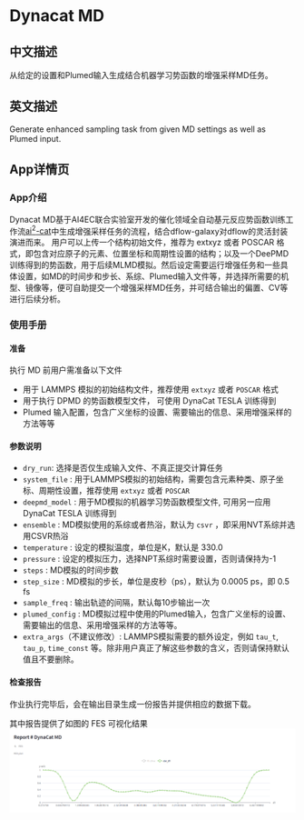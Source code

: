 # Dynacat MD

## 中文描述

从给定的设置和Plumed输入生成结合机器学习势函数的增强采样MD任务。

## 英文描述

Generate enhanced sampling task from given MD settings as well as Plumed input.

## App详情页

### App介绍

Dynacat MD基于AI4EC联合实验室开发的催化领域全自动基元反应势函数训练工作流[ai<sup>2</sup>-cat](https://github.com/chenggroup/ai2-kit)中生成增强采样任务的流程，结合dflow-galaxy对dflow的灵活封装演进而来。
用户可以上传一个结构初始文件，推荐为 extxyz 或者 POSCAR 格式，即包含对应原子的元素、位置坐标和周期性设置的结构；以及一个DeePMD训练得到的势函数，用于后续MLMD模拟。然后设定需要运行增强任务和一些具体设置，如MD的时间步和步长、系综、Plumed输入文件等，并选择所需要的机型、镜像等，便可自助提交一个增强采样MD任务，并可结合输出的偏置、CV等进行后续分析。

### 使用手册

#### 准备

执行 MD 前用户需准备以下文件
* 用于 LAMMPS 模拟的初始结构文件，推荐使用 `extxyz` 或者 `POSCAR` 格式
* 用于执行 DPMD 的势函数模型文件， 可使用 DynaCat TESLA 训练得到
* Plumed 输入配置，包含广义坐标的设置、需要输出的信息、采用增强采样的方法等等


#### 参数说明

- `dry_run`: 选择是否仅生成输入文件、不真正提交计算任务
- `system_file` : 用于LAMMPS模拟的初始结构，需要包含元素种类、原子坐标、周期性设置，推荐使用 `extxyz` 或者 `POSCAR`
- `deepmd_model` : 用于MD模拟的机器学习势函数模型文件, 可用另一应用 DynaCat TESLA 训练得到
- `ensemble` : MD模拟使用的系综或者热浴，默认为 `csvr` ，即采用NVT系综并选用CSVR热浴
- `temperature` : 设定的模拟温度，单位是K，默认是 330.0
- `pressure` : 设定的模拟压力，选择NPT系综时需要设置，否则请保持为-1
- `steps` : MD模拟的时间步数
- `step_size` : MD模拟的步长，单位是皮秒（ps），默认为 0.0005 ps，即 0.5 fs
- `sample_freq` : 输出轨迹的间隔，默认每10步输出一次
- `plumed_config` : MD模拟过程中使用的Plumed输入，包含广义坐标的设置、需要输出的信息、采用增强采样的方法等等。
- `extra_args`（不建议修改）: LAMMPS模拟需要的额外设定，例如 `tau_t`, `tau_p`, `time_const` 等。除非用户真正了解这些参数的含义，否则请保持默认值且不要删除。

#### 检查报告

作业执行完毕后，会在输出目录生成一份报告并提供相应的数据下载。

其中报告提供了如图的 FES 可视化结果
![report-fes](img/dynacat-md-report-fes.png)

